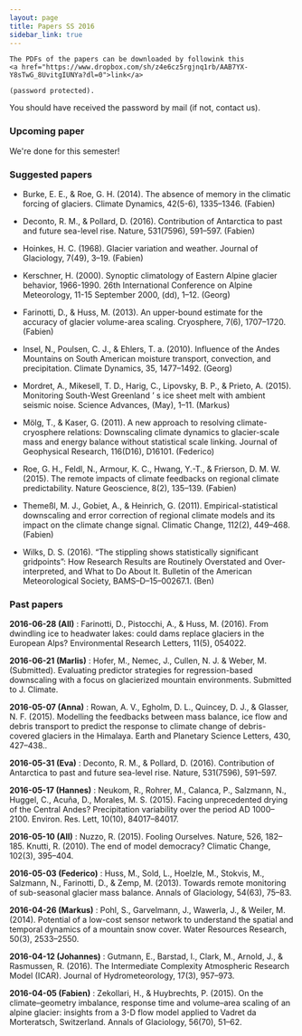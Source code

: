 ```yaml
---
layout: page
title: Papers SS 2016
sidebar_link: true
---
```


<p class="message">

    The PDFs of the papers can be downloaded by followink this
    <a href="https://www.dropbox.com/sh/z4e6cz5rgjnq1rb/AAB7YX-Y8sTwG_8UvitgIUNYa?dl=0">link</a>

    (password protected).

</p>

You should have received the password by mail (if not, contact us).


### Upcoming paper

We're done for this semester!

### Suggested papers

- Burke, E. E., & Roe, G. H. (2014). The absence of memory in the climatic
  forcing of glaciers. Climate Dynamics, 42(5-6), 1335–1346. (Fabien)

- Deconto, R. M., & Pollard, D. (2016). Contribution of Antarctica to past
  and future sea-level rise. Nature, 531(7596), 591–597. (Fabien)

- Hoinkes, H. C. (1968). Glacier variation and weather.
  Journal of Glaciology, 7(49), 3–19. (Fabien)

- Kerschner, H. (2000). Synoptic climatology of Eastern Alpine glacier
  behavior, 1966-1990. 26th International Conference on Alpine Meteorology,
  11-15 September 2000, (dd), 1–12. (Georg)

- Farinotti, D., & Huss, M. (2013). An upper-bound estimate for the accuracy
  of glacier volume-area scaling. Cryosphere, 7(6), 1707–1720. (Fabien)

- Insel, N., Poulsen, C. J., & Ehlers, T. a. (2010). Influence of the Andes
  Mountains on South American moisture transport, convection, and
  precipitation. Climate Dynamics, 35, 1477–1492. (Georg)

- Mordret, A., Mikesell, T. D., Harig, C., Lipovsky, B. P., & Prieto, A. (2015).
  Monitoring South-West Greenland ’ s ice sheet melt with ambient seismic noise.
  Science Advances, (May), 1–11. (Markus)

- Mölg, T., & Kaser, G. (2011). A new approach to resolving
  climate-cryosphere relations: Downscaling climate dynamics to glacier-scale
  mass and energy balance without statistical scale linking. Journal of
  Geophysical Research, 116(D16), D16101. (Federico)

- Roe, G. H., Feldl, N., Armour, K. C., Hwang, Y.-T., &
  Frierson, D. M. W. (2015). The remote impacts of climate feedbacks on
  regional climate predictability. Nature Geoscience, 8(2), 135–139. (Fabien)

- Themeßl, M. J., Gobiet, A., & Heinrich, G. (2011). Empirical-statistical
  downscaling and error correction of regional climate models and its impact
  on the climate change signal. Climatic Change, 112(2), 449–468. (Fabien)

- Wilks, D. S. (2016). “The stippling shows statistically significant
  gridpoints”: How Research Results are Routinely Overstated and
  Over-interpreted, and What to Do About It. Bulletin of the American
  Meteorological Society, BAMS–D–15–00267.1. (Ben)

### Past papers

**2016-06-28 (All)**
:   Farinotti, D., Pistocchi, A., & Huss, M. (2016). From dwindling ice to
    headwater lakes: could dams replace glaciers in the European Alps?
    Environmental Research Letters, 11(5), 054022.

**2016-06-21 (Marlis)**
:   Hofer, M., Nemec, J., Cullen, N. J. & Weber, M. (Submitted). Evaluating
    predictor strategies for regression-based downscaling with a focus on
    glacierized mountain environments. Submitted to J. Climate.

**2016-05-07 (Anna)**
:   Rowan, A. V., Egholm, D. L., Quincey, D. J., & Glasser, N. F. (2015).
    Modelling the feedbacks between mass balance, ice flow and debris transport
    to predict the response to climate change of debris-covered glaciers in the
    Himalaya. Earth and Planetary Science Letters, 430, 427–438..

**2016-05-31 (Eva)**
:   Deconto, R. M., & Pollard, D. (2016). Contribution of Antarctica to past
    and future sea-level rise. Nature, 531(7596), 591–597.

**2016-05-17 (Hannes)**
:   Neukom, R., Rohrer, M., Calanca, P., Salzmann, N., Huggel, C., Acuña, D.,
    Morales, M. S. (2015). Facing unprecedented drying of the Central Andes?
    Precipitation variability over the period AD 1000–2100. Environ. Res. Lett,
    10(10), 84017–84017.

**2016-05-10 (All)**
:   Nuzzo, R. (2015). Fooling Ourselves. Nature, 526, 182–185.
    Knutti, R. (2010). The end of model democracy? Climatic Change, 102(3), 395–404.

**2016-05-03 (Federico)**
:   Huss, M., Sold, L., Hoelzle, M., Stokvis, M., Salzmann, N., Farinotti, D.,
    & Zemp, M. (2013). Towards remote monitoring of sub-seasonal glacier mass
    balance. Annals of Glaciology, 54(63), 75–83.

**2016-04-26 (Markus)**
:   Pohl, S., Garvelmann, J., Wawerla, J., & Weiler, M. (2014). Potential of a
    low-cost sensor network to understand the spatial and temporal dynamics of a
    mountain snow cover. Water Resources Research, 50(3), 2533–2550.

**2016-04-12 (Johannes)**
:   Gutmann, E., Barstad, I., Clark, M., Arnold, J., & Rasmussen, R. (2016).
    The Intermediate Complexity Atmospheric Research Model (ICAR). Journal of
    Hydrometeorology, 17(3), 957–973.

**2016-04-05 (Fabien)**
:   Zekollari, H., & Huybrechts, P. (2015). On the climate–geometry imbalance,
    response time and volume–area scaling of an alpine glacier: insights from a
    3-D flow model applied to Vadret da Morteratsch, Switzerland. Annals of
    Glaciology, 56(70), 51–62.
